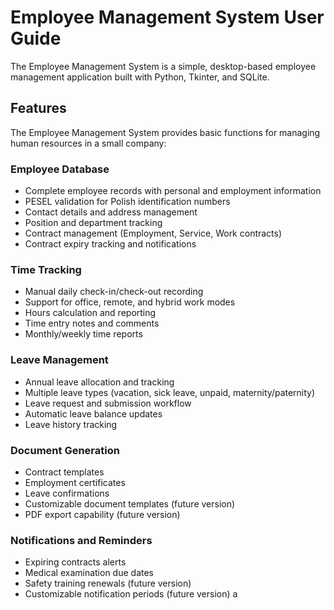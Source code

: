 # Employee Management System User Guide

The Employee Management System is a simple, desktop-based employee management application built with Python, Tkinter, and SQLite.

## Features 

The Employee Management System provides basic functions for managing human resources in a small company: 

### Employee Database

* Complete employee records with personal and employment information 
* PESEL validation for Polish identification numbers 
* Contact details and address management 
* Position and department tracking 
* Contract management (Employment, Service, Work contracts)
* Contract expiry tracking and notifications

### Time Tracking

* Manual daily check-in/check-out recording
* Support for office, remote, and hybrid work modes 
* Hours calculation and reporting
* Time entry notes and comments 
* Monthly/weekly time reports

### Leave Management 

* Annual leave allocation and tracking 
* Multiple leave types (vacation, sick leave, unpaid, maternity/paternity)
* Leave request and submission workflow
* Automatic leave balance updates 
* Leave history tracking 

### Document Generation 

* Contract templates 
* Employment certificates 
* Leave confirmations
* Customizable document templates (future version)
* PDF export capability (future version)

### Notifications and Reminders 

* Expiring contracts alerts 
* Medical examination due dates
* Safety training renewals (future version)
* Customizable notification periods (future version)
a
